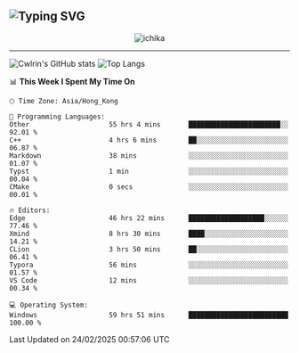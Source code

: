 ![Typing SVG](https://readme-typing-svg.demolab.com?font=Jost&size=24&pause=1000&color=7799EE&vCenter=true&multiline=true&random=false&width=435&height=100&lines=Hi+there;I'm+Sakurakouji+Nanaha;You+can+also+tell+me+Cwlrin%E2%98%86)
---
<p align="center">
  <img src="https://dlink.host/1drv/aHR0cHM6Ly8xZHJ2Lm1zL2kvYy9iZGU1MWU2MjVlZjhmY2M1L0VZa0hZVThWUnJGSHRIWVUxT1JwbVFjQllOU2t6cVNTVER0TXliYkNqOExhY1E_ZT10UUtFSkw.png" alt="ichika" border="0" />
</p>

---
![Cwlrin's GitHub stats](https://github-readme-stats.vercel.app/api?username=cwlrin&show_icons=true&theme=buefy)
![Top Langs](https://github-readme-stats.vercel.app/api/top-langs/?username=cwlrin&layout=compact&hide=html,css)

<!--START_SECTION:waka-->
📊 **This Week I Spent My Time On** 

```text
🕑︎ Time Zone: Asia/Hong_Kong

💬 Programming Languages: 
Other                    55 hrs 4 mins       ███████████████████████░░   92.01 % 
C++                      4 hrs 6 mins        ██░░░░░░░░░░░░░░░░░░░░░░░   06.87 % 
Markdown                 38 mins             ░░░░░░░░░░░░░░░░░░░░░░░░░   01.07 % 
Typst                    1 min               ░░░░░░░░░░░░░░░░░░░░░░░░░   00.04 % 
CMake                    0 secs              ░░░░░░░░░░░░░░░░░░░░░░░░░   00.01 % 

🔥 Editors: 
Edge                     46 hrs 22 mins      ███████████████████░░░░░░   77.46 % 
Xmind                    8 hrs 30 mins       ████░░░░░░░░░░░░░░░░░░░░░   14.21 % 
CLion                    3 hrs 50 mins       ██░░░░░░░░░░░░░░░░░░░░░░░   06.41 % 
Typora                   56 mins             ░░░░░░░░░░░░░░░░░░░░░░░░░   01.57 % 
VS Code                  12 mins             ░░░░░░░░░░░░░░░░░░░░░░░░░   00.34 % 

💻 Operating System: 
Windows                  59 hrs 51 mins      █████████████████████████   100.00 % 
```


 Last Updated on 24/02/2025 00:57:06 UTC
<!--END_SECTION:waka-->
